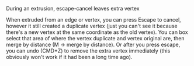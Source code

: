 During an extrusion, escape-cancel leaves extra vertex

When extruded from an edge or vertex, you can press Escape to cancel, however it still created a duplicate vertex (just you can't see it because there's a new vertex at the same coordinate as the old vertex). You can box select that area of where the vertex duplicate and vertex original are, then merge by distance (M → merge by distance). Or after you press escape, you can undo (CMD+Z) to remove the extra vertex immediately (this obviously won't work if it had been a long time ago).